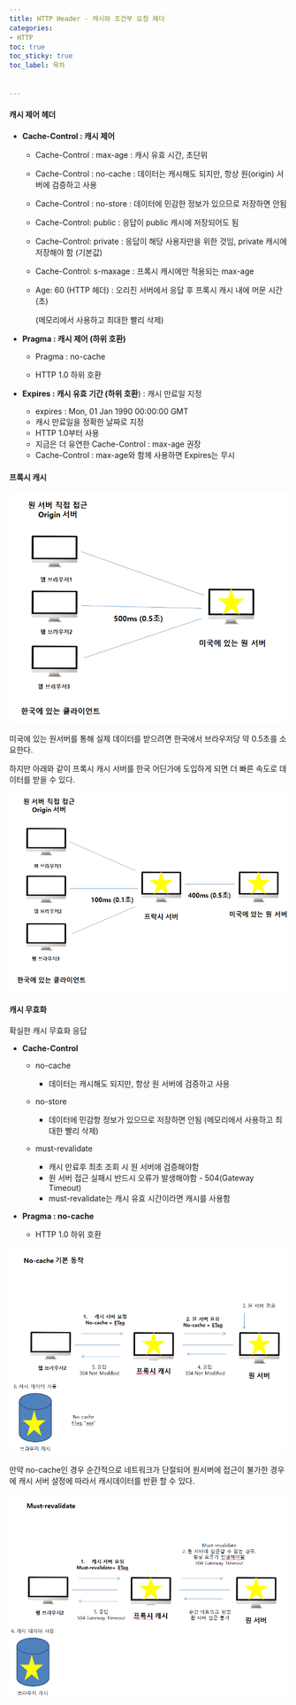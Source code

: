 ```yaml
---
title: HTTP Header - 캐시와 조건부 요청 헤더
categories:
- HTTP
toc: true
toc_sticky: true
toc_label: 목차


---
```


#### 캐시 제어 헤더

* **Cache-Control : 캐시 제어** 

  * Cache-Control : max-age : 캐시 유효 시간, 초단위

  * Cache-Control : no-cache : 데이터는 캐시해도 되지만, 항상 원(origin) 서버에 검증하고 사용

  * Cache-Control : no-store : 데이터에 민감한 정보가 있으므로 저장하면 안됨 

  * Cache-Control: public : 응답이 public 캐시에 저장되어도 됨

  * Cache-Control: private : 응답이 해당 사용자만을 위한 것임, private 캐시에 저장해야 함 (기본값)

  * Cache-Control: s-maxage : 프록시 캐시에만 적용되는 max-age

  * Age: 60 (HTTP 헤더) : 오리진 서버에서 응답 후 프록시 캐시 내에 머문 시간(초)

    (메모리에서 사용하고 최대한 빨리 삭제)

    

* **Pragma : 캐시 제어 (하위 호환)**

  * Pragma : no-cache

  * HTTP 1.0 하위 호환

    

* **Expires : 캐시 유효 기간 (하위 호환**) : 캐시 만료일 지정

  * expires : Mon, 01 Jan 1990 00:00:00 GMT
  * 캐시 만료일을 정확한 날짜로 지정
  * HTTP 1.0부터 사용
  * 지금은 더 유연한 Cache-Control : max-age 권장
  * Cache-Control : max-age와 함께 사용하면 Expires는 무시



#### 프록시 캐시 

![image-20210425172241459](../../assets/images/2021-04-25-http-11/image-20210425172241459.png)

미국에 있는 원서버를 통해 실제 데이터를 받으려면 한국에서 브라우저당 약 0.5초를 소요한다.

하지만 아래와 같이 프록시 캐시 서버를 한국 어딘가에 도입하게 되면 더 빠른 속도로 데이터를 받을 수 있다.

![image-20210425172526897](../../assets/images/2021-04-25-http-11/image-20210425172526897.png)



#### 캐시 무효화

확실한 캐시 무효화 응답

* **Cache-Control**

  * no-cache

    * 데이터는 캐시해도 되지만, 항상 원 서버에 검증하고 사용

  * no-store

    * 데이터에 민감항 정보가 있으므로 저장하면 안됨 (메모리에서 사용하고 최대한 빨리 삭제)

  * must-revalidate

    * 캐시 만료후 최초 조회 시 원 서버에 검증해야함
    * 원 서버 접근 실패시 반드시 오류가 발생해야함 - 504(Gateway Timeout)
    * must-revalidate는 캐시 유효 시간이라면 캐시를 사용함

    

* **Pragma : no-cache**

  * HTTP 1.0 하위 호환





![image-20210425174243630](../../assets/images/2021-04-25-http-11/image-20210425174243630.png)



만약 no-cache인 경우 순간적으로 네트워크가 단절되어 원서버에 접근이 불가한 경우에 캐시 서버 설정에 따라서 캐시데이터를 반환 할 수 있다.



![image-20210425174819371](../../assets/images/2021-04-25-http-11/image-20210425174819371.png)